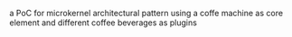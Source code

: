 a PoC for microkernel architectural pattern using a coffe machine as core element and different coffee beverages as plugins
